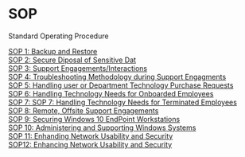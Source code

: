# SOP
Standard Operating Procedure

[SOP 1: Backup and Restore](https://drive.google.com/file/d/1puE9S_cU83pf6J3ghJQd8gQzY6x9-JYd/view?usp=drive_link)
<br>
[SOP 2: Secure Diposal of Sensitive Dat ](https://drive.google.com/file/d/1bjxTgyNXUbyEeYV2JPiSRsPiIk5pW1MQ/view?usp=drive_link)
<br>
[SOP 3: Support Engagements/Interactions ](https://drive.google.com/file/d/1mrNGcdT8vt4gC8MLgZT2s8DLplQysFsT/view?usp=drive_link)
<br>
[SOP 4: Troubleshooting Methodology during Support Engagments](https://drive.google.com/file/d/1Ltf7x8yzNYktMsAuFUrJWXobWOsB-Yhx/view?usp=drive_link)
<br>
[SOP 5: Handling user or Department Technology Purchase Requests ](https://drive.google.com/file/d/1dh5Gb7vAeB4oV4c2Keh_IBtWIAi6fYUY/view?usp=drive_link)
<br>
[SOP 6: Handling Technology Needs for Onboarded Employees ](https://drive.google.com/file/d/1YfKV1-qj2jmycu62ra8Hwe-8nC7oUUbm/view?usp=drive_link)
<br>
[SOP 7: SOP 7: Handling Technology Needs for Terminated Employees ](https://drive.google.com/file/d/1KbwV38H5qvATevI6J76LoDsUwN9p4LUX/view?usp=drive_link)
<br>
[SOP 8: Remote, Offsite Support Engagements](https://drive.google.com/file/d/1-E78r2EnJKaqKU54bJ9CeM4cZdmfyumx/view?usp=drive_link)
<br>
[SOP 9: Securing Windows 10 EndPoint Workstations ](https://drive.google.com/file/d/1Wdd0LsNWX9RSd9s_orTmL9WPzzjZ-Li1/view?usp=drive_link)
<br>
[SOP 10: Administering and Supporting Windows Systems ](https://drive.google.com/file/d/1QcgJVug04fBVf6HW4f7IkNCLbElo4a7y/view?usp=drive_link)
<br>
[SOP 11: Enhanding Network Usability and Security  ](https://drive.google.com/file/d/1BhXfDNwwnV11qSsUy3FJ_f6oC9uFr8-i/view?usp=drive_link)
<br>
[SOP12: Enhancing Network Usability and Security ](https://drive.google.com/file/d/13vQmbht_uoIxoWIC4md9B5TE7qnHc-BB/view?usp=drive_link)
